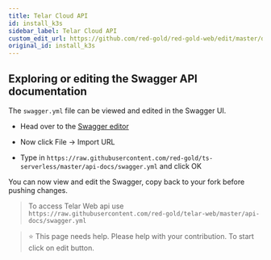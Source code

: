 ```yaml
---
title: Telar Cloud API
id: install_k3s
sidebar_label: Telar Cloud API
custom_edit_url: https://github.com/red-gold/red-gold-web/edit/master/docs/social/cloud/install_k3s.md
original_id: install_k3s
---
```



## Exploring or editing the Swagger API documentation

The `swagger.yml` file can be viewed and edited in the Swagger UI.

* Head over to the [Swagger editor](http://editor.swagger.io/)

* Now click File -> Import URL

* Type in `https://raw.githubusercontent.com/red-gold/ts-serverless/master/api-docs/swagger.yml` and click OK

You can now view and edit the Swagger, copy back to your fork before pushing changes.

> To access Telar Web api use `https://raw.githubusercontent.com/red-gold/telar-web/master/api-docs/swagger.yml`

> ⭐️ This page needs help. Please help with your contribution. To start click on edit button.